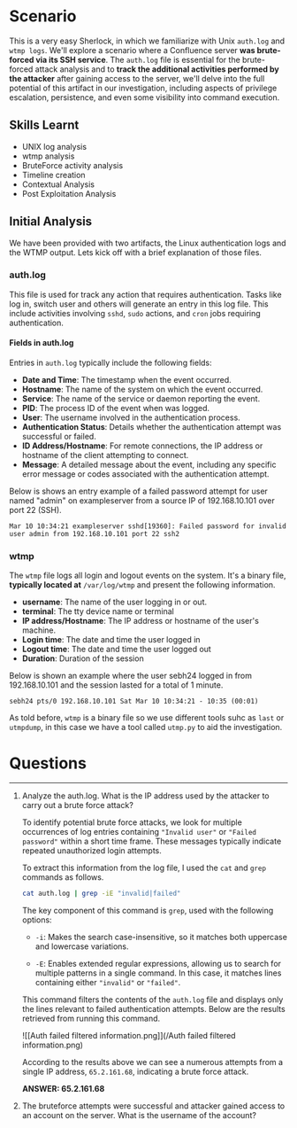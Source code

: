 # Scenario
This is a very easy Sherlock, in which we familiarize with Unix `auth.log` and `wtmp logs`. 
We'll explore a scenario where a Confluence server **was brute-forced via its SSH service**. The `auth.log` file is essential for the brute-forced attack analysis and to **track the additional activities performed by the attacker** after gaining access to the server, we'll delve into the full potential of this artifact in our investigation, including aspects of privilege escalation, persistence, and even some visibility into command execution.
## Skills Learnt

- UNIX log analysis
- wtmp analysis
- BruteForce activity analysis
- Timeline creation
- Contextual Analysis
- Post Exploitation Analysis

## Initial Analysis
We have been provided with two artifacts, the Linux authentication logs and the WTMP output. Lets kick off with a brief explanation of those files.
### auth.log
This file is used for track any action that requires authentication.  Tasks like log in, switch user and others will generate an entry in this log file. This include activities involving `sshd`, `sudo` actions, and `cron` jobs requiring authentication.
#### Fields in auth.log
Entries in `auth.log` typically include the following fields:

- **Date and Time**: The timestamp when the event occurred.
- **Hostname**: The name of the system on which  the event occurred.
- **Service**: The name of the service or daemon reporting the event.
- **PID**: The process ID of the event when was logged.
- **User**: The username involved in the authentication process.
- **Authentication Status**: Details whether the authentication attempt was successful or failed.
- **ID Address/Hostname**: For remote connections, the IP address or hostname of the client attempting to connect.
- **Message**: A detailed message about the event, including any specific error message or codes associated with the authentication attempt.

Below is shows an entry example of a failed password attempt for user named "admin" on exampleserver from a source IP of 192.168.10.101 over port 22 (SSH).

```
Mar 10 10:34:21 exampleserver sshd[19360]: Failed password for invalid user admin from 192.168.10.101 port 22 ssh2
```

### wtmp
The `wtmp` file logs all login and logout events on the system. It's a binary file, **typically located at** `/var/log/wtmp` and present the following information.

- **username**: The name of the user logging in or out.
- **terminal**: The tty device name or terminal 
- **IP address/Hostname**: The IP address or hostname of the user's machine.
- **Login time**: The date and time the user logged in
- **Logout time**: The date and time the user logged out
- **Duration**: Duration of the session

Below is shown an example where the user sebh24 logged in from 192.168.10.101 and the session lasted for a total of 1 minute.

```
sebh24 pts/0 192.168.10.101 Sat Mar 10 10:34:21 - 10:35 (00:01)
```

As told before, `wtmp` is a binary file so we use different tools suhc as `last` or `utmpdump`, in this case we have a tool called `utmp.py` to aid the investigation.

# Questions
---
1. Analyze the auth.log. What is the IP address used by the attacker to carry out a brute force attack?

	To identify potential brute force attacks, we look for multiple occurrences of log entries containing `"Invalid user"` or `"Failed password"` within a short time frame. These messages typically indicate repeated unauthorized login attempts.

	To extract this information from the log file, I used the `cat` and `grep` commands as follows. 
	
	```sh
	cat auth.log | grep -iE "invalid|failed"
	```

	The key component of this command is `grep`, used with the following options:
	
	- `-i`: Makes the search case-insensitive, so it matches both uppercase and lowercase variations.
    
	- `-E`: Enables extended regular expressions, allowing us to search for multiple patterns in a single command. In this case, it matches lines containing either `"invalid"` or `"failed"`.
    
	This command filters the contents of the `auth.log` file and displays only the lines relevant to failed authentication attempts. Below are the results retrieved from running this command.

	![[Auth failed filtered information.png]](/Auth failed filtered information.png)

	According to the results above we can see a numerous attempts from a single IP address, `65.2.161.68`, indicating a brute force attack. 
	
	**ANSWER: 65.2.161.68**

2. The bruteforce attempts were successful and attacker gained access to an account on the server. What is the username of the account?
